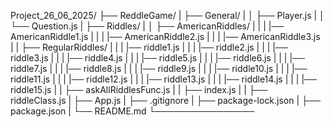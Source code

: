 Project_26_06_2025/
├── ReddleGame/
|   ├── General/
|   │   ├── Player.js
|   │   └── Question.js
|   ├── Riddles/
|   │   ├── AmericanRiddles/
|   |   |   |── AmericanRiddle1.js
|   |   |   |── AmericanRiddle2.js
|   |   |   |── AmericanRiddle3.js
|   |   ├── RegularRiddles/
|   |   |   |── riddle1.js
|   |   |   |── riddle2.js
|   |   |   |── riddle3.js
|   |   |   |── riddle4.js
|   |   |   |── riddle5.js
|   |   |   |── riddle6.js
|   |   |   |── riddle7.js
|   |   |   |── riddle8.js
|   |   |   |── riddle9.js
|   |   |   |── riddle10.js
|   |   |   |── riddle11.js
|   |   |   |── riddle12.js
|   |   |   |── riddle13.js
|   |   |   |── riddle14.js
|   |   |   |── riddle15.js
|   |   ├── askAllRiddlesFunc.js
|   |   ├── index.js
|   |   ├── riddleClass.js
|   ├── App.js
|   ├── .gitignore
|   ├── package-lock.json
|   ├── package.json
|   └── README.md
└────────────────
